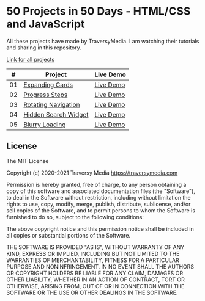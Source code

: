 # 50 Projects in 50 Days - HTML/CSS and JavaScript

All these projects have made by TraversyMedia. I am watching their tutorials and sharing in this repository.

[Link for all projects](https://zeo404-50projects.netlify.app)

|  #  | Project                                                                                                                   | Live Demo                                                                         |
| :-: | ------------------------------------------------------------------------------------------------------------------------- | --------------------------------------------------------------------------------- |
| 01  | [Expanding Cards](https://github.com/zeo404/50projects50days/tree/main/expanding-cards)                           | [Live Demo](https://zeo404-50projects.netlify.app/expanding-cards/index.html)               |
| 02  | [Progress Steps](https://github.com/zeo404/50projects50days/tree/main/progress-steps)                           | [Live Demo](https://zeo404-50projects.netlify.app/progress-steps/index.html)               |
| 03  | [Rotating Navigation](https://github.com/zeo404/50projects50days/tree/main/rotating-navigation)                           | [Live Demo](https://zeo404-50projects.netlify.app/rotating-navigation/index.html)               |
| 04  | [Hidden Search Widget](https://github.com/zeo404/50projects50days/tree/main/hidden-search-widget)                           | [Live Demo](https://zeo404-50projects.netlify.app/hidden-search-widget/index.html)               |
| 05  | [Blurry Loading](https://github.com/zeo404/50projects50days/tree/main/blurry-loading)                           | [Live Demo](https://zeo404-50projects.netlify.app/blurry-loading/index.html)               |

## License

The MIT License

Copyright (c) 2020-2021 Traversy Media https://traversymedia.com

Permission is hereby granted, free of charge, to any person obtaining a copy
of this software and associated documentation files (the "Software"), to deal
in the Software without restriction, including without limitation the rights
to use, copy, modify, merge, publish, distribute, sublicense, and/or sell
copies of the Software, and to permit persons to whom the Software is
furnished to do so, subject to the following conditions:

The above copyright notice and this permission notice shall be included in
all copies or substantial portions of the Software.

THE SOFTWARE IS PROVIDED "AS IS", WITHOUT WARRANTY OF ANY KIND, EXPRESS OR
IMPLIED, INCLUDING BUT NOT LIMITED TO THE WARRANTIES OF MERCHANTABILITY,
FITNESS FOR A PARTICULAR PURPOSE AND NONINFRINGEMENT. IN NO EVENT SHALL THE
AUTHORS OR COPYRIGHT HOLDERS BE LIABLE FOR ANY CLAIM, DAMAGES OR OTHER
LIABILITY, WHETHER IN AN ACTION OF CONTRACT, TORT OR OTHERWISE, ARISING FROM,
OUT OF OR IN CONNECTION WITH THE SOFTWARE OR THE USE OR OTHER DEALINGS IN
THE SOFTWARE.
